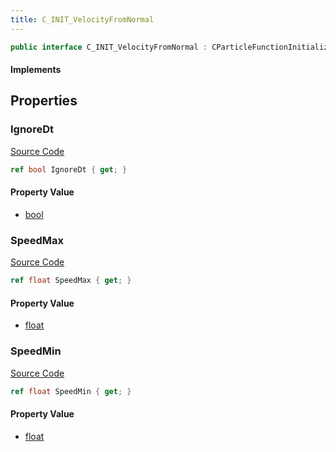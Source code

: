 ```yaml
---
title: C_INIT_VelocityFromNormal
---
```


```csharp
public interface C_INIT_VelocityFromNormal : CParticleFunctionInitializer, CParticleFunction, ISchemaClass<CParticleFunction>, ISchemaClass<CParticleFunctionInitializer>, ISchemaClass<C_INIT_VelocityFromNormal>, ISchemaField, ISchemaClass, INativeHandle
```

#### Implements

## Properties

### IgnoreDt

[Source Code](https://github.com/swiftly-solution/swiftlys2/blob/beta/managed/src/SwiftlyS2.Generated/Schemas/Interfaces/C_INIT_VelocityFromNormal.cs#L20)

```csharp
ref bool IgnoreDt { get; }
```

#### Property Value

- [bool](https://learn.microsoft.com/dotnet/api/system.boolean)

### SpeedMax

[Source Code](https://github.com/swiftly-solution/swiftlys2/blob/beta/managed/src/SwiftlyS2.Generated/Schemas/Interfaces/C_INIT_VelocityFromNormal.cs#L18)

```csharp
ref float SpeedMax { get; }
```

#### Property Value

- [float](https://learn.microsoft.com/dotnet/api/system.single)

### SpeedMin

[Source Code](https://github.com/swiftly-solution/swiftlys2/blob/beta/managed/src/SwiftlyS2.Generated/Schemas/Interfaces/C_INIT_VelocityFromNormal.cs#L16)

```csharp
ref float SpeedMin { get; }
```

#### Property Value

- [float](https://learn.microsoft.com/dotnet/api/system.single)


